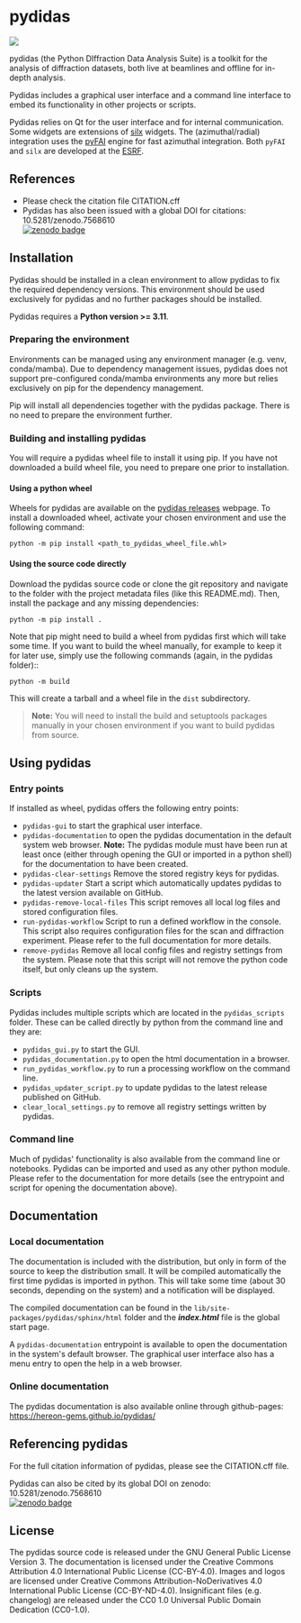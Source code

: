 <!---
    Copyright 2024, Helmholtz-Zentrum Hereon
    SPDX-License-Identifier: CC-BY-4.0
--->


# pydidas
[![](https://zenodo.org/badge/DOI/10.5281/zenodo.7568610.svg)](https://doi.org/10.5281/zenodo.7568610)


pydidas (the Python DIffraction Data Analysis Suite) is a toolkit for
the analysis of diffraction datasets, both live at beamlines and
offline for in-depth analysis.

Pydidas includes a graphical user interface and a command line interface to
embed its functionality in other projects or scripts.

Pydidas relies on Qt for the user interface and for internal communication.
Some widgets are extensions of [silx](https://github.com/silx-kit/silx) widgets.
The (azimuthal/radial) integration uses the [pyFAI](https://github.com/silx-kit/pyFAI)
engine for fast azimuthal integration. Both ``pyFAI`` and ``silx`` are developed at
the [ESRF](https://www.esrf.fr/).


## References
* Please check the citation file CITATION.cff
* Pydidas has also been issued with a global DOI for citations: 10.5281/zenodo.7568610<br> 
  [![zenodo badge](https://zenodo.org/badge/DOI/10.5281/zenodo.7568610.svg)](https://doi.org/10.5281/zenodo.7568610)


## Installation

Pydidas should be installed in a clean environment to allow pydidas to fix the
required dependency versions. This environment should be used exclusively for
pydidas and no further packages should be installed.

Pydidas requires a **Python version >= 3.11**.

### Preparing the environment

Environments can be managed using any environment manager (e.g. venv,
conda/mamba). Due to dependency management issues, pydidas does not support
pre-configured conda/mamba environments any more but relies exclusively on pip
for the dependency management.

Pip will install all dependencies together with the pydidas package.
There is no need to prepare the environment further.


### Building and installing pydidas

You will require a pydidas wheel file to install it using pip. If you have not
downloaded a build wheel file, you need to prepare one prior to installation.

#### Using a python wheel

Wheels for pydidas are available on the 
[pydidas releases](https://github.com/hereon-GEMS/pydidas/releases) webpage. 
To install a downloaded wheel, activate your chosen environment and use the 
following command:

    python -m pip install <path_to_pydidas_wheel_file.whl>

#### Using the source code directly

Download the pydidas source code or clone the git repository and navigate to the
folder with the project metadata files (like this README.md). Then, install
the package and any missing dependencies:

    python -m pip install .

Note that pip might need to build a wheel from pydidas first which will take
some time. If you want to build the wheel manually, for example to keep it for
later use, simply use the following commands (again, in the pydidas folder)::

    python -m build

This will create a tarball and a wheel file in the ``dist`` subdirectory.

> **Note:** You will need to install the build and setuptools packages manually in 
> your chosen environment if you want to build pydidas from source.

## Using pydidas

### Entry points
If installed as wheel, pydidas offers the following entry points:

  - `pydidas-gui` to start the graphical user interface.
  - `pydidas-documentation` to open the pydidas documentation in the default system
    web browser. **Note:** The pydidas module must have been run at least once 
    (either through opening the GUI or imported in a python shell) for the 
    documentation to have been created. 
  - `pydidas-clear-settings` Remove the stored registry keys for pydidas. 
  - `pydidas-updater` Start a script which automatically updates pydidas to the latest
    version available on GitHub.
  - `pydidas-remove-local-files` This script removes all local log files and stored 
    configuration files.
  - `run-pydidas-workflow` Script to run a defined workflow in the console. This script
    also requires configuration files for the scan and diffraction experiment. Please
    refer to the full documentation for more details.
  - `remove-pydidas` Remove all local config files and registry settings from the 
    system. Please note that this script will not remove the python code itself, but 
    only cleans up the system.

### Scripts
Pydidas includes multiple scripts which are located in the `pydidas_scripts` folder.
These can be called directly by python from the command line and they are:
  - `pydidas_gui.py` to start the GUI.
  - `pydidas_documentation.py` to open the html documentation in a browser.
  - `run_pydidas_workflow.py` to run a processing workflow on the command line.
  - `pydidas_updater_script.py` to update pydidas to the latest release published on
    GitHub.
  - `clear_local_settings.py` to remove all registry settings written by pydidas.

### Command line
Much of pydidas' functionality is also available from the command line or notebooks.
Pydidas can be imported and used as any other python module. Please refer to the 
documentation for more details (see the entrypoint and script for opening the 
documentation above).

## Documentation

### Local documentation

The documentation is included with the distribution, but only in form of the source
to keep the distribution small. It will be compiled automatically the first time
pydidas is imported in python. This will take some time (about 30 seconds, depending on
the system) and a notification will be displayed.

The compiled documentation can be found in the
``lib/site-packages/pydidas/sphinx/html`` folder and the ***index.html*** file is the
global start page.

A ``pydidas-documentation`` entrypoint is available to open the documentation in the
system's default browser.
The graphical user interface also has a menu entry to open the help in a web browser.

### Online documentation

The pydidas documentation is also available online through github-pages:
https://hereon-gems.github.io/pydidas/

## Referencing pydidas

For the full citation information of pydidas, please see the CITATION.cff file.

Pydidas can also be cited by its global DOI on zenodo: 10.5281/zenodo.7568610\
[![zenodo badge](https://zenodo.org/badge/DOI/10.5281/zenodo.7568610.svg)](https://doi.org/10.5281/zenodo.7568610)


## License

The pydidas source code is released under the GNU General Public License
Version 3.
The documentation is licensed under the Creative Commons Attribution 4.0
International Public License (CC-BY-4.0).
Images and logos are licensed under Creative Commons Attribution-NoDerivatives
4.0 International Public License (CC-BY-ND-4.0).
Insignificant files (e.g. changelog) are released under the CC0 1.0 Universal
Public Domain Dedication (CC0-1.0).

